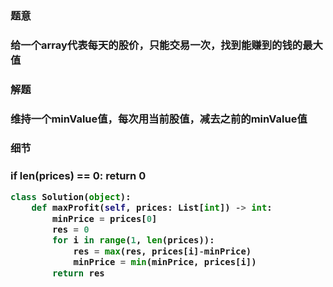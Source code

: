 <h3>题意<h3>
<p>给一个array代表每天的股价，只能交易一次，找到能赚到的钱的最大值<p>

<h3>解题<h3>
<p>维持一个minValue值，每次用当前股值，减去之前的minValue值<p>


<h3>细节<h3>
<p>        if len(prices) == 0:
            return 0
<p>


```python
class Solution(object):
    def maxProfit(self, prices: List[int]) -> int:
        minPrice = prices[0]
        res = 0
        for i in range(1, len(prices)):
            res = max(res, prices[i]-minPrice)
            minPrice = min(minPrice, prices[i])
        return res
            
```

